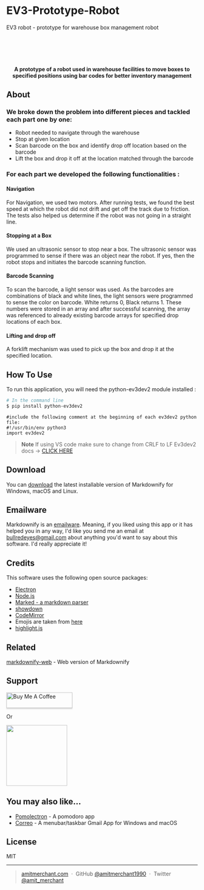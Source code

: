 # EV3-Prototype-Robot
EV3 robot - prototype for warehouse box management robot

<h1 align="center">
  <br>

<h4 align="center">A prototype of a robot used in warehouse facilities to move boxes to specified positions using bar codes for better inventory management</h4>



## About

### We broke down the problem into different pieces and tackled each part one by one:
* Robot needed to navigate through the warehouse
* Stop at given location
* Scan barcode on the box and identify drop off location based on the barcode
* Lift the box and drop it off at the location matched through the barcode

### For each part we developed the following functionalities : 
#### Navigation
For Navigation, we used two motors. 
After running tests, we found the best speed at which the robot did not drift and get off the track due to friction. 
The tests also helped us determine if the robot was not going in a straight line.
#### Stopping at a Box
We used an ultrasonic sensor to stop near a box.
The ultrasonic sensor was programmed to sense if there was an object near the robot. 
If yes, then the robot stops and initiates the barcode scanning function.
#### Barcode Scanning
To scan the barcode, a light sensor was used.
As the barcodes are combinations of black and white lines, the light sensors were programmed to sense the color on barcode.
White returns 0, Black returns 1.
These numbers were stored in an array and after successful scanning, the array was referenced to already existing barcode arrays for specified drop locations of each box.
#### Lifting and drop off
A forklift mechanism was used to pick up the box and drop it at the specified location.

## How To Use

To run this application, you will need the python-ev3dev2 module installed : 
```bash
# In the command line
$ pip install python-ev3dev2
```

```
#include the following comment at the beginning of each ev3dev2 python file:
#!/usr/bin/env python3
import ev3dev2
```

> **Note**
> If using VS code make sure to change from CRLF to LF
> Ev3dev2 docs -> <a href src = "https://ev3dev-lang.readthedocs.io/projects/python-ev3dev/en/stable/spec.html"> CLICK HERE </a>

## Download

You can [download](https://github.com/amitmerchant1990/electron-markdownify/releases/tag/v1.2.0) the latest installable version of Markdownify for Windows, macOS and Linux.

## Emailware

Markdownify is an [emailware](https://en.wiktionary.org/wiki/emailware). Meaning, if you liked using this app or it has helped you in any way, I'd like you send me an email at <bullredeyes@gmail.com> about anything you'd want to say about this software. I'd really appreciate it!

## Credits

This software uses the following open source packages:

- [Electron](http://electron.atom.io/)
- [Node.js](https://nodejs.org/)
- [Marked - a markdown parser](https://github.com/chjj/marked)
- [showdown](http://showdownjs.github.io/showdown/)
- [CodeMirror](http://codemirror.net/)
- Emojis are taken from [here](https://github.com/arvida/emoji-cheat-sheet.com)
- [highlight.js](https://highlightjs.org/)

## Related

[markdownify-web](https://github.com/amitmerchant1990/markdownify-web) - Web version of Markdownify

## Support

<a href="https://www.buymeacoffee.com/5Zn8Xh3l9" target="_blank"><img src="https://www.buymeacoffee.com/assets/img/custom_images/purple_img.png" alt="Buy Me A Coffee" style="height: 41px !important;width: 174px !important;box-shadow: 0px 3px 2px 0px rgba(190, 190, 190, 0.5) !important;-webkit-box-shadow: 0px 3px 2px 0px rgba(190, 190, 190, 0.5) !important;" ></a>

<p>Or</p> 

<a href="https://www.patreon.com/amitmerchant">
	<img src="https://c5.patreon.com/external/logo/become_a_patron_button@2x.png" width="160">
</a>

## You may also like...

- [Pomolectron](https://github.com/amitmerchant1990/pomolectron) - A pomodoro app
- [Correo](https://github.com/amitmerchant1990/correo) - A menubar/taskbar Gmail App for Windows and macOS

## License

MIT

---

> [amitmerchant.com](https://www.amitmerchant.com) &nbsp;&middot;&nbsp;
> GitHub [@amitmerchant1990](https://github.com/amitmerchant1990) &nbsp;&middot;&nbsp;
> Twitter [@amit_merchant](https://twitter.com/amit_merchant)


